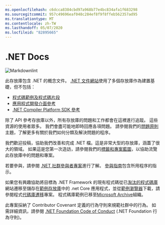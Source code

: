 ```yaml
---
ms.openlocfilehash: c6dcca8384cbd97a968b77e4bc834afa1f683298
ms.sourcegitcommit: 957c49696eaf048c284ef8f9f8ffeb562357ad95
ms.translationtype: MT
ms.contentlocale: zh-TW
ms.lasthandoff: 05/07/2020
ms.locfileid: "82895665"
---
```

# <a name="net-docs"></a>.NET Docs

![Markdownlint](https://github.com/dotnet/docs/workflows/Markdownlint/badge.svg)

此存放庫包含 .NET 的概念文件。 [.NET 文件網站](https://docs.microsoft.com/dotnet)使用了多個存放庫作為建置基礎，但不包括：

- [程式碼範例及程式碼片段](https://github.com/dotnet/samples)
- [應用程式開發介面參考](https://github.com/dotnet/dotnet-api-docs)
- [.NET Compiler Platform SDK 參考](https://github.com/dotnet/roslyn-api-docs)

除了 API 參考存放庫以外，所有存放庫的問題和工作都會在這裡進行追蹤。 這些資源的使用者眾多。 我們會盡可能地即時回應各項問題。 請參閱我們的[問題原則](issues-policy.md)主題，了解更多有關於我們如何分類及解決問題的程序。

我們歡迎投稿，協助我們改善和完成 .NET 檔。這是非常大型的存放庫，涵蓋了很大的領域。 如果這是您第一次造訪，請參閱我們的[標籤和專案藍圖](styleguide/labels-projects.md)，以協助流覽此存放庫中的問題和專案。

若要參與，請參閱 [.NET 社群參與者專案](https://github.com/dotnet/docs/projects/35)進行了解。 [參與指南](CONTRIBUTING.md)包含所用程序的指示。

如果您有興趣協助將目標為 .NET Framework 的現有程式碼從已[淘汰的程式碼庫](https://docs.microsoft.com/teamblog/msdn-code-gallery-retired)網站遷移至儲存在[範例存放庫](https://github.com/dotnet/samples)中的 .net Core 應用程式，並從[範例瀏覽器](https://docs.microsoft.com/samples/browse)下載，請參閱程式[代碼庫遷移](https://github.com/dotnet/docs/projects/88)專案。 程式碼庫範例已移至[Microsoft Archive](https://github.com/microsoftarchive?q=msdn-code-gallery)組織。

此專案採納了 Contributor Covenant 定義的行為守則來規範社群中的行為。
如需詳細資訊，請參閱 [.NET Foundation Code of Conduct](https://dotnetfoundation.org/code-of-conduct) (.NET Foundation 行為守則)。

